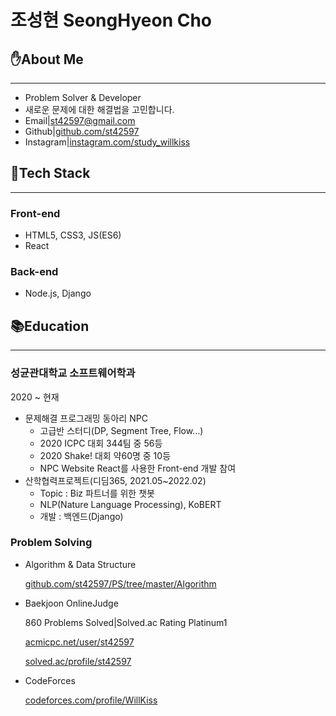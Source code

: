 # 조성현 SeongHyeon Cho

## ✋About Me

---

- Problem Solver & Developer
- 새로운 문제에 대한 해결법을 고민합니다.
- Email|st42597@gmail.com
- Github|[github.com/st42597](https://github.com/st42597)
- Instagram|[instagram.com/study_willkiss](https://www.instagram.com/study_willkiss/)

## 🔧Tech Stack

---

### Front-end

- HTML5, CSS3, JS(ES6)
- React

### Back-end

- Node.js, Django

## 📚Education

---

### 성균관대학교 소프트웨어학과

2020 ~ 현재

- 문제해결 프로그래밍 동아리 NPC
    - 고급반 스터디(DP, Segment Tree, Flow...)
    - 2020 ICPC 대회 344팀 중 56등
    - 2020 Shake! 대회 약60명 중 10등
    - NPC Website React를 사용한 Front-end 개발 참여
- 산학협력프로젝트(디딤365, 2021.05~2022.02)
    - Topic : Biz 파트너를 위한 챗봇
    - NLP(Nature Language Processing), KoBERT
    - 개발 : 백엔드(Django)

### Problem Solving

- Algorithm & Data Structure

    [github.com/st42597/PS/tree/master/Algorithm](https://github.com/st42597/PS/tree/master/Algorithm)

- Baekjoon OnlineJudge

    860 Problems Solved|Solved.ac Rating Platinum1

    [acmicpc.net/user/st42597](https://www.acmicpc.net/user/st42597)

    [solved.ac/profile/st42597](https://solved.ac/profile/st42597)

- CodeForces

    [codeforces.com/profile/WillKiss](http://codeforces.com/profile/WillKiss)